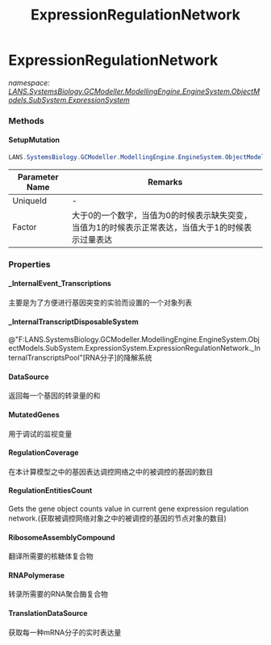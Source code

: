 ﻿---
title: ExpressionRegulationNetwork
---

# ExpressionRegulationNetwork
_namespace: [LANS.SystemsBiology.GCModeller.ModellingEngine.EngineSystem.ObjectModels.SubSystem.ExpressionSystem](N-LANS.SystemsBiology.GCModeller.ModellingEngine.EngineSystem.ObjectModels.SubSystem.ExpressionSystem.html)_





### Methods

#### SetupMutation
```csharp
LANS.SystemsBiology.GCModeller.ModellingEngine.EngineSystem.ObjectModels.SubSystem.ExpressionSystem.ExpressionRegulationNetwork.SetupMutation(System.String,System.Double)
```


|Parameter Name|Remarks|
|--------------|-------|
|UniqueId|-|
|Factor|大于0的一个数字，当值为0的时候表示缺失突变，当值为1的时候表示正常表达，当值大于1的时候表示过量表达|



### Properties

#### _InternalEvent_Transcriptions
主要是为了方便进行基因突变的实验而设置的一个对象列表
#### _InternalTranscriptDisposableSystem
@"F:LANS.SystemsBiology.GCModeller.ModellingEngine.EngineSystem.ObjectModels.SubSystem.ExpressionSystem.ExpressionRegulationNetwork._InternalTranscriptsPool"[RNA分子]的降解系统
#### DataSource
返回每一个基因的转录量的和
#### MutatedGenes
用于调试的监视变量
#### RegulationCoverage
在本计算模型之中的基因表达调控网络之中的被调控的基因的数目
#### RegulationEntitiesCount
Gets the gene object counts value in current gene expression regulation network.(获取被调控网络对象之中的被调控的基因的节点对象的数目)
#### RibosomeAssemblyCompound
翻译所需要的核糖体复合物
#### RNAPolymerase
转录所需要的RNA聚合酶复合物
#### TranslationDataSource
获取每一种mRNA分子的实时表达量
